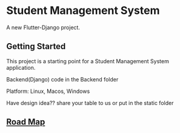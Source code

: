 # Student Management System

A new Flutter-Django project.

## Getting Started

This project is a starting point for a Student Management System application.

Backend(Django) code in the Backend folder

Platform: Linux, Macos, Windows

Have design idea?? share your table to us or put in the static folder

## <a href="https://www.javatpoint.com/student-management-system">Road Map</a>